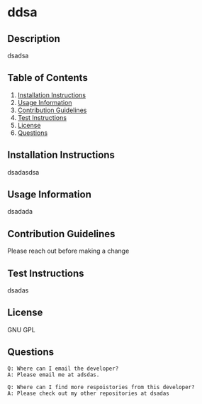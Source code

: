 # ddsa 

## Description
dsadsa

## Table of Contents
1. [Installation Instructions](#installation-instructions)
2. [Usage Information](#usage-information)
3. [Contribution Guidelines](#contribution-guidelines)
4. [Test Instructions](#test-instructions)
5. [License](#license)
6. [Questions](#questions)

## Installation Instructions
dsadasdsa

## Usage Information 
dsadada

## Contribution Guidelines 
Please reach out before making a change

## Test Instructions 
dsadas

## License 
GNU GPL

## Questions
    Q: Where can I email the developer? 
    A: Please email me at adsdas.

    Q: Where can I find more respoistories from this developer?
    A: Please check out my other repositories at dsadas


